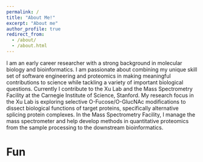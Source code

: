 ```yaml
---
permalink: /
title: "About Me!"
excerpt: "About me"
author_profile: true
redirect_from: 
  - /about/
  - /about.html
---
```


I am an early career researcher with a strong background in molecular biology and bioinformatics. I am passionate about combining my unique skill set of software engineering and proteomics in making meaningful contributions to science while tackling a variety of important biological questions. Currently I contribute to the Xu Lab and the Mass Spectrometry Facility at the Carnegie Institute of Science, Stanford. My research focus in the Xu Lab is exploring selective O-Fucose/O-GlucNAc modifications to dissect biological functions of target proteins, specifically alternative splicing protein complexes. In the Mass Spectrometry Facility, I manage the mass spectrometer and help develop methods in quantitative proteomics from the sample processing to the downstream bioinformatics.

# Fun
